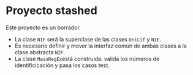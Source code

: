 
# Proyecto stashed

Este proyecto es un borrador.

 - La clase `NIF` será la superclase de las clases `DniCif` y `NIE`.
 - Es necesario definir y mover la interfaz común de ambas clases a la clase abstracta `NIF`.
 - La clase `MainRegEx`está construida: valida los números de identificicación y pasa los casos test.
 

